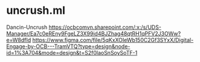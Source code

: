 # uncrush.ml
Dancin-Uncrush
https://ocbcomvn.sharepoint.com/:x:/s/UDS-Manager/Ea7c0eREny9FgeLZ3X99id4BJZhag48qtRH1qPFV2J3OWw?e=W8dfId
https://www.figma.com/file/5qKxXOIeWb150C2Gf3SYxX/Digital-Engage-by-OCB---TramVTQ?type=design&node-id=1%3A704&mode=design&t=S2f0laoSnSoySoTF-1
